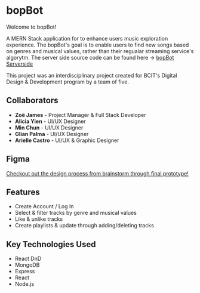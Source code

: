 # bopBot
Welcome to bopBot! 

A MERN Stack application for to enhance users music exploration experience. The bopBot's goal is to enable users to find new songs based on genres and musical values, rather than their regualar streaming service's algorytm. The server side source code can be found here -> [bopBot Serverside](https://github.com/zoelake/bopBotServer)

This project was an interdisciplinary project created for BCIT's Digital Design & Development program by a team of five.

## Collaborators
- **Zoë James** - Project Manager & Full Stack Developer
- **Alicia Yien** - UI/UX Designer
- **Min Chun** - UI/UX Designer
- **Glian Palma** - UI/UX Designer
- **Arielle Castro** - UI/UX & Graphic Designer

## Figma
[Checkout out the design process from brainstorm through final prototype!](https://www.figma.com/file/9hwNtFIx3FmFJ7HmIq15kM/BopBot?node-id=62%3A270)

## Features 
- Create Account / Log In
- Select & filter tracks by genre and musical values 
- Like & unlike tracks
- Create playlists & update through adding/deleting tracks

## Key Technologies Used
- React DnD
- MongoDB
- Express
- React
- Node.js
